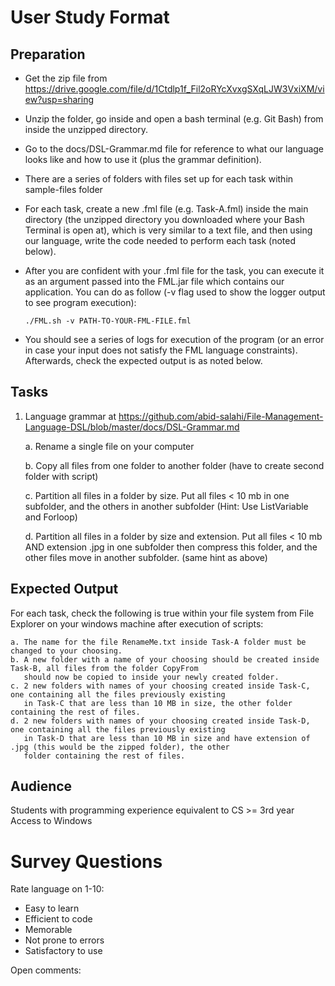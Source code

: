 # User Study Format

## Preparation

- Get the zip file from https://drive.google.com/file/d/1Ctdlp1f_Fil2oRYcXvxgSXqLJW3VxiXM/view?usp=sharing
- Unzip the folder, go inside and open a bash terminal (e.g. Git Bash) from inside the unzipped directory.
- Go to the docs/DSL-Grammar.md file for reference to what our language looks like and how to use it (plus the grammar definition).
- There are a series of folders with files set up for each task within sample-files folder
- For each task, create a new .fml file (e.g. Task-A.fml) inside the main directory (the unzipped directory you downloaded where your Bash Terminal is open at), which is very similar to a text file, and then using our language, write the code needed to perform each task (noted below).
- After you are confident with your .fml file for the task, you can execute it as an argument passed into the FML.jar file which contains our application. You can do as follow (-v flag used to show the logger output to see program execution):

      ./FML.sh -v PATH-TO-YOUR-FML-FILE.fml

- You should see a series of logs for execution of the program (or an error in case your input does not satisfy the FML language constraints). Afterwards, check the expected output is as noted below.


## Tasks

1. Language grammar at https://github.com/abid-salahi/File-Management-Language-DSL/blob/master/docs/DSL-Grammar.md

    a. Rename a single file on your computer
    
    b. Copy all files from one folder to another folder (have to create second folder with script)
    
    c. Partition all files in a folder by size. Put all files < 10 mb in one subfolder, and the others in another subfolder (Hint: Use ListVariable and Forloop)

    d. Partition all files in a folder by size and extension. Put all files < 10 mb AND extension .jpg in one subfolder then compress this folder, 
    and the other files move in another subfolder. (same hint as above)


## Expected Output
For each task, check the following is true within your file system from File Explorer on your windows machine after execution of scripts:

    a. The name for the file RenameMe.txt inside Task-A folder must be changed to your choosing.
    b. A new folder with a name of your choosing should be created inside Task-B, all files from the folder CopyFrom
       should now be copied to inside your newly created folder.
    c. 2 new folders with names of your choosing created inside Task-C, one containing all the files previously existing
       in Task-C that are less than 10 MB in size, the other folder containing the rest of files.
    d. 2 new folders with names of your choosing created inside Task-D, one containing all the files previously existing
       in Task-D that are less than 10 MB in size and have extension of .jpg (this would be the zipped folder), the other 
       folder containing the rest of files.



## Audience

Students with programming experience equivalent to CS >= 3rd year
Access to Windows

# Survey Questions

Rate language on 1-10:

* Easy to learn
* Efficient to code
* Memorable
* Not prone to errors
* Satisfactory to use

Open comments:
